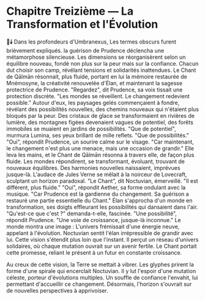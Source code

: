 # Chapitre Treizième — La Transformation et l'Évolution
🌌🕯️
Dans les profondeurs d'Umbranexus,
Les termes obscurs furent brièvement expliqués.
la guérison de Prudence déclencha
une métamorphose silencieuse.
Les dimensions se réorganisèrent
selon un équilibre nouveau,
fondé non plus sur la peur
mais sur la confiance.
Chacun dut choisir son camp,
révélant tensions et solidarités inattendues.
Le Chant de Qālmān résonnait,
plus fluide,
portant en lui la mémoire restaurée
de Mnémosyne,
la créativité renouvelée d'Élan,
et maintenant la sagesse protectrice
de Prudence.
"Regardez",
dit Prudence,
sa voix tissait une protection discrète.
"Les mondes se réveillent.
Le changement redevient possible."
Autour d'eux,
les paysages gelés
commençaient à fondre,
révélant des possibilités nouvelles,
des chemins nouveaux
qui n'étaient plus bloqués
par la peur.
Des cristaux de glace
se transformaient en rivières de lumière,
des montagnes figées
devenaient vagues de potentiel,
des forêts immobiles
se muaient en jardins de possibilités.
"Que de potentiel",
murmura Lumina,
ses yeux brillant de mille reflets.
"Que de possibilités."
"Oui",
répondit Prudence,
un sourire calme sur le visage.
"Car maintenant,
le changement n'est plus une menace,
mais une occasion de grandir."
Elle leva les mains,
et le Chant de Qālmān résonna
à travers elle,
de façon plus fluide.
Les mondes répondirent,
se transformant,
évoluant,
trouvant de nouveaux équilibres.
Des harmonies nouvelles naissaient,
imprévues jusque-là.
L'audace de Jules Verne se mêlait à la noirceur de Lovecraft, sculptant un horizon paradoxal.
"Le Chant",
dit Noctuvian,
émerveillé.
"Il est différent,
plus fluide."
"Oui",
répondit Aether,
sa forme ondulant avec la musique.
"Car Prudence est la gardienne
du changement.
Sa guérison a restauré
une partie essentielle du Chant."
Élan s'approcha
d'un monde en transformation,
ses doigts effleurant
les possibilités qui dansaient
dans l'air.
"Qu'est-ce que c'est ?"
demanda-t-elle,
fascinée.
"Une possibilité",
répondit Prudence.
"Une voie de croissance,
jusque-là inconnue."
Le monde montra une image :
L'univers frémissait d'une énergie neuve, appelant à l'évolution.
Noctuvian sentit l'élan irrépressible de grandir avec lui.
Cette vision s'étendit plus loin que l'instant.
Il perçut un réseau d'univers solidaires,
où chaque mutation ouvrait sur un avenir fertile.
Le Chant portait cette promesse,
reliant le présent à un futur en constante croissance.

Au creux de cette vision, la Terre se mettait à vibrer.
Les glyphes prirent la forme d'une spirale qui encerclait Noctuvian.
Il y lut l'espoir d'une mutation céleste, porteur d'évolutions multiples.
Un souffle de confiance l'envahit, lui permettant d'accueillir ce changement.
Désormais, l'horizon s'ouvrait sur de nouvelles perspectives à apprivoiser.
